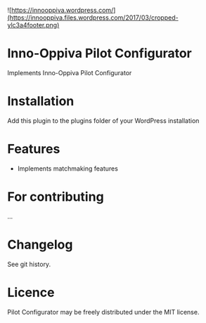 ![https://innooppiva.wordpress.com/](https://innooppiva.files.wordpress.com/2017/03/cropped-ylc3a4footer.png)

# Inno-Oppiva Pilot Configurator

Implements Inno-Oppiva Pilot Configurator

# Installation

Add this plugin to the plugins folder of your WordPress installation

# Features

* Implements matchmaking features

# For contributing
...

# Changelog

See git history.

# Licence
Pilot Configurator may be freely distributed under the MIT license.
